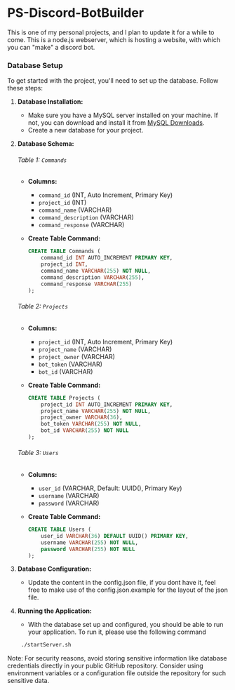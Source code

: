 # PS-Discord-BotBuilder
This is one of my personal projects, and I plan to update it for a while to come. This is a node.js webserver, which is hosting a website, with which you can "make" a discord bot.



### Database Setup

To get started with the project, you'll need to set up the database. Follow these steps:

1. **Database Installation:**
    - Make sure you have a MySQL server installed on your machine. If not, you can download and install it from [MySQL Downloads](https://dev.mysql.com/downloads/).
    - Create a new database for your project.

2. **Database Schema:**

    ###### Table 1: `Commands`

    - **Columns:**
        - `command_id` (INT, Auto Increment, Primary Key)
        - `project_id` (INT)
        - `command_name` (VARCHAR)
        - `command_description` (VARCHAR)
        - `command_response` (VARCHAR)

    - **Create Table Command:**
        ```sql
        CREATE TABLE Commands (
            command_id INT AUTO_INCREMENT PRIMARY KEY,
            project_id INT,
            command_name VARCHAR(255) NOT NULL,
            command_description VARCHAR(255),
            command_response VARCHAR(255)
        );
        ```

    ###### Table 2: `Projects`

    - **Columns:**
        - `project_id` (INT, Auto Increment, Primary Key)
        - `project_name` (VARCHAR)
        - `project_owner` (VARCHAR)
        - `bot_token` (VARCHAR)
        - `bot_id` (VARCHAR)

    - **Create Table Command:**
        ```sql
        CREATE TABLE Projects (
            project_id INT AUTO_INCREMENT PRIMARY KEY,
            project_name VARCHAR(255) NOT NULL,
            project_owner VARCHAR(36),
            bot_token VARCHAR(255) NOT NULL,
            bot_id VARCHAR(255) NOT NULL
        );
        ```

    ###### Table 3: `Users`

    - **Columns:**
        - `user_id` (VARCHAR, Default: UUID(), Primary Key)
        - `username` (VARCHAR)
        - `password` (VARCHAR)

    - **Create Table Command:**
        ```sql
        CREATE TABLE Users (
            user_id VARCHAR(36) DEFAULT UUID() PRIMARY KEY,
            username VARCHAR(255) NOT NULL,
            password VARCHAR(255) NOT NULL
        );
        ```

3. **Database Configuration:**
    - Update the content in the config.json file, if you dont have it, feel free to make use of the config.json.example for the layout of the json file.

4. **Running the Application:**
    - With the database set up and configured, you should be able to run your application. To run it, please use the following command
   ```bash
    ./startServer.sh
    ```

Note: For security reasons, avoid storing sensitive information like database credentials directly in your public GitHub repository. Consider using environment variables or a configuration file outside the repository for such sensitive data.

